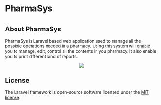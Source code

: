 <p align="center"><h1>PharmaSys<h1/></p>

## About PharmaSys

PharmaSys is Laravel based web application used to manage all the possible operations needed in a pharmacy.
Using this system will enable you to manage, edit, control all the contents in you pharmacy.
It also enable you to print different kind of reports.

<p align="center"><img src="https://laravel.com/assets/img/components/logo-laravel.svg"></p>

## License

The Laravel framework is open-source software licensed under the [MIT license](https://opensource.org/licenses/MIT).
